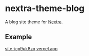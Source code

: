 # nextra-theme-blog

A blog site theme for [Nextra](https://github.com/dimaMachina/nextra).

## Example

[site-icp9uk8zq.vercel.app](https://site-icp9uk8zq.vercel.app)

